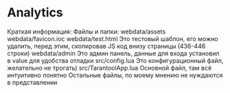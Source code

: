 # Analytics
  Краткая информация:
  Файлы и папки:
    webdata/assets
    webdata/favicon.ioc
    webdata/test.html
      Это тестовый шаблон, его можно удалить, перед этим, скопировав JS код внизу страницы (436-446 строки)
    webdata/admin
      Это админ панель, данные для входа установил в value для удобства отладки
    src/config.lua
      Это конфигурационный файл, желательно не трогать)
    src/TarantoolApp.lua
      Основной файл, там всё интуитивно понятно
Остальные файлы, по моему мнению не нуждаются в представлении
    
    
